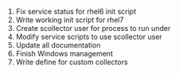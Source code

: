 1. Fix service status for rhel6 init script
2. Write working init script for rhel7
3. Create scollector user for process to run under
4. Modify service scripts to use scollector user
5. Update all documentation
6. Finish Windows management
7. Write define for custom collectors
